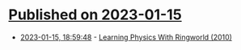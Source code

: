 # [Published on 2023-01-15](index.md)

* [2023-01-15, 18:59:48](https://news.ycombinator.com/item?id=34392000) - [Learning Physics With Ringworld (2010)](https://www.tor.com/2010/10/18/ringworld-physics/)

